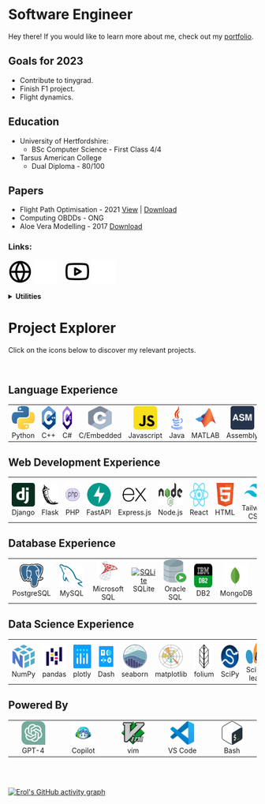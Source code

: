 # Software Engineer
Hey there! If you would like to learn more about me, check out my [portfolio](https://erolgelbul.com).


## Goals for 2023
* Contribute to tinygrad.
* Finish F1 project.
* Flight dynamics.


## Education

* University of Hertfordshire:
  * BSc Computer Science - First Class 4/4
* Tarsus American College
  * Dual Diploma - 80/100

## Papers

* Flight Path Optimisation - 2021 [View](https://github.com/ErolGelbul/flight_path_optimisation) | [Download](https://drive.google.com/uc?export=download&id=1VK_rEmZJwPXao4yiDcjorkwUDwh60QAO)
* Computing OBDDs - ONG
* Aloe Vera Modelling - 2017 [Download](https://drive.google.com/uc?export=download&id=18VCWm5miUQJ5SFZ06rLlY7nB7DBAvRoQ)


### Links:
[![website](./img/globe-light.svg)](https://erolgelbul.com#gh-light-mode-only)
[![website](./img/globe-dark.svg)](https://erolgelbul.com#gh-dark-mode-only)
&nbsp;&nbsp;
[![website](./img/youtube-light.svg)](https://youtube.com/erolgelbul#gh-light-mode-only)
[![website](./img/youtube-dark.svg)](https://youtube.com/erolgelbul#gh-dark-mode-only)
&nbsp;&nbsp;


<details>
<summary><b>Utilities</b></summary>

### 09/04/2023:
![Profile views](https://komarev.com/ghpvc/?username=erolgelbul&color=blue)
</details>


# Project Explorer

Click on the icons below to discover my relevant projects.


<br>
<h2 align="left" id="macropower-tech">Language Experience</h2>
<table>
  <tr>
    <td align="center" width="96">
      <a href="https://github.com/ErolGelbul/the_brain">
        <img src="./img/tech/python.svg" width="48" height="48" alt="Python" />
      </a>
      <br>Python
    </td>
    <td align="center" width="96">
      <a href="https://github.com/ErolGelbul/anagram_solver">
        <img src="./img/tech/cpp.svg" width="48" height="48" alt="C++" />
      </a>
      <br>C++
    </td>
    <td align="center" width="96">
      <a href="https://github.com/ErolGelbul/adr">
        <img src="./img/tech/c--4.svg" width="48" height="48" alt="C#" />
      </a>
      <br>C#
    </td>
    <td align="center" width="96">
      <a href="https://github.com/ErolGelbul/autonomous_reliable_car">
        <img src="./img/tech/c.svg" width="48" height="48" alt="C/Embedded" />
      </a>
      <br>C/Embedded
    </td>
    <td align="center" width="96">
      <a href="https://github.com/ErolGelbul/number_guesser">
        <img src="./img/tech/javascript.svg" width="48" height="48" alt="Javascript" />
      </a>
      <br>Javascript
    </td>
    <td align="center" width="96">
      <a href="https://github.com/ErolGelbul/space_travel_and_recration_system/">
        <img src="./img/tech/java.svg" width="48" height="48" alt="Java" />
      </a>
      <br>Java
    </td>
    <td align="center" width="96">
      <a href="https://github.com/ErolGelbul/flight_path_optimisation">
        <img src="./img/tech/matlab.svg" width="48" height="48" alt="MATLAB" />
      </a>
      <br>MATLAB
    </td>
    <td align="center" width="96">
      <a href="https://github.com/ErolGelbul/low_level_graph_calculator" >
        <img src="./img/tech/asm.svg" width="48" height="48" alt="Assembly" />
      </a>
      <br>Assembly
    </td>
    <td align="center" width="96">
      <a href="https://github.com/ErolGelbul/flight_path_optimisation">
        <img src="./img/tech/latex.svg" width="48" height="48" alt="LaTeX" />
      </a>
      <br>LaTeX
    </td>
  </tr>
</table>


<h2 align="left" id="macropower-tech">Web Development Experience</h2>
<table>
  <tr>
    <td align="center" width="96">
      <a href="https://github.com/ErolGelbul/howpy">
        <img src="./img/tech/django.svg" width="48" height="48" alt="Django" />
      </a>
      <br>Django
    </td>
    <td align="center" width="96">
      <a href="https://github.com/ErolGelbul/snapscope">
        <img src="./img/tech/flask.svg" width="48" height="48" alt="Flask" />
      </a>
      <br>Flask
    </td>
    <td align="center" width="96">
      <a href="https://github.com/ErolGelbul/beam_database">
        <img src="./img/tech/php.svg" width="48" height="48" alt="PHP" />
      </a>
      <br>PHP
    </td>
    <td align="center" width="96">
      <a href="https://github.com/ErolGelbul/imbd_tracker">
        <img src="./img/tech/fastapi.svg" width="48" height="48" alt="FastAPI" />
      </a>
      <br>FastAPI
    </td>
    <td align="center" width="96">
      <a href="https://github.com/ErolGelbul/mayors_website">
        <img src="./img/tech/expressjs.svg" width="48" height="48" alt="Express.js" />
      </a>
      <br>Express.js
    </td>
    <td align="center" width="96">
      <a href="https://github.com/ErolGelbul/mayors_website">
        <img src="./img/tech/nodejs.svg" width="48" height="48" alt="Node.js" />
      </a>
      <br>Node.js
    </td>
    <td align="center" width="96">
      <a href="https://github.com/ErolGelbul/fommula1">
        <img src="./img/tech/react.svg" width="48" height="48" alt="React" />
      </a>
      <br>React
    </td>
    <td align="center" width="96">
      <a href="https://github.com/ErolGelbul/howpy" >
        <img src="./img/tech/html.svg" width="48" height="48" alt="HTML" />
      </a>
      <br>HTML
    </td>
    <td align="center" width="96">
      <a href="https://github.com/ErolGelbul/mayors_website">
        <img src="./img/tech/tailwind.svg" width="48" height="48" alt="Tailwind CSS" />
      </a>
      <br>Tailwind CSS
    </td>
  </tr>
</table>


<h2 align="left" id="macropower-tech">Database Experience</h2>
<table>
  <tr>
    <td align="center" width="96">
      <a href="https://github.com/ErolGelbul/image_zen_db">
        <img src="./img/tech/postgresql.svg" width="48" height="48" alt="PostgreSQL" />
      </a>
      <br>PostgreSQL
    </td>
    <td align="center" width="96">
      <a href="https://github.com/ErolGelbul/beam_database">
        <img src="./img/tech/mysql.svg" width="48" height="48" alt="MySQL" />
      </a>
      <br>MySQL
    </td>
    <td align="center" width="96">
      <a href="https://github.com/ErolGelbul/flight_booking_system">
        <img src="./img/tech/microsoft_sql.svg" width="48" height="48" alt="Microsoft SQL Server" />
      </a>
      <br>Microsoft SQL
    </td>
    <td align="center" width="96">
      <a href="https://github.com/ErolGelbul/4kdisplay">
        <img src="./img/tech/sqlite.svg" width="48" height="48" alt="SQLite" />
      </a>
      <br>SQLite
    </td>
    <td align="center" width="96">
      <a href="https://github.com/ErolGelbul/blastonbury_sql_project">
        <img src="./img/tech/oraclesql.svg" width="48" height="48" alt="Oracle SQL Server" />
      </a>
      <br>Oracle SQL
    </td>
    <td align="center" width="96">
      <a href="https://github.com/ErolGelbul">
        <img src="./img/tech/db2.svg" width="48" height="48" alt="IBM DB2" />
      </a>
      <br>DB2
    </td>
    <td align="center" width="96">
      <a href="https://github.com/ErolGelbul/imbd_tracker">
        <img src="./img/tech/mongodb.svg" width="48" height="48" alt="MongoDB" />
      </a>
      <br>MongoDB
    </td>
  </tr>
</table>



<h2 align="left" id="macropower-tech">Data Science Experience</h2>
<table>
  <tr>
    <td align="center" width="96">
      <a href="https://github.com/ErolGelbul/transaction_data_analysis">
        <img src="./img/tech/numpy.svg" width="48" height="48" alt="NumPy" />
      </a>
      <br>NumPy
    </td>
    <td align="center" width="96">
      <a href="https://github.com/ErolGelbul/customer_behavior_analysis">
        <img src="./img/tech/pandas.svg" width="48" height="48" alt="pandas" />
      </a>
      <br>pandas
    </td>
    <td align="center" width="96">
      <a href="https://github.com/ErolGelbul/wealth_watch">
        <img src="./img/tech/plotly.svg" width="48" height="48" alt="plotly" />
      </a>
      <br>plotly
    </td>
    <td align="center" width="96">
      <a href="https://github.com/ErolGelbul/stock_ticker">
        <img src="./img/tech/dash.png" width="48" height="48" alt="Dash" />
      </a>
      <br>Dash
    </td>
    <td align="center" width="96">
      <a href="https://github.com/ErolGelbul/used_car_sales">
        <img src="./img/tech/seaborn.svg" width="48" height="48" alt="seaborn" />
      </a>
      <br>seaborn
    </td>
    <td align="center" width="96">
      <a href="https://github.com/ErolGelbul/movies_data">
        <img src="./img/tech/matplotlib.svg" width="48" height="48" alt="Matplotlib" />
      </a>
      <br>matplotlib
    </td>
    <td align="center" width="96">
      <a href="https://github.com/ErolGelbul/water_consumption_analysis">
        <img src="./img/tech/folium.svg" width="48" height="48" alt="Folium" />
      </a>
      <br>folium
    </td>
    <td align="center" width="96">
      <a href="https://github.com/ErolGelbul/used_car_sales">
        <img src="./img/tech/scipy.svg" width="48" height="48" alt="SciPy" />
      </a>
      <br>SciPy
    </td>
    <td align="center" width="96">
      <a href="https://github.com/ErolGelbul/oil_data_classification">
        <img src="./img/tech/scikit-learn.svg" width="48" height="48" alt="Sk-learn" />
      </a>
      <br>Scikit-learn
    </td>
  </tr>
</table>


<h2 align="left" id="macropower-tech">Powered By</h2>
<table>
  <tr>
    <td align="center" width="96"> 
      <a href="https://github.com/ErolGelbul" >
        <img src="./img/tech/gpt3.svg" width="48" height="48" alt="ChatGPT" />
      </a>
      <br>GPT-4
    </td>
    <td align="center" width="96">
      <a href="https://github.com/ErolGelbul" >
        <img src="./img/tech/copilot.png" width="48" height="48" alt="GitHub Copilot" />
      </a>
      <br>Copilot
    </td>
    <td align="center"  width="96">
      <a href="https://github.com/ErolGelbul/vimrc">
        <img src="./img/tech/vim.svg" width="48" height="48" alt="vimrc" />
      </a>
      <br>vim
    </td>
    <td align="center"  width="96">
      <a href="https://github.com/ErolGelbul/vs_code_settings">
        <img src="./img/tech/vscode.svg" width="48" height="48" alt="vscode" />
      </a>
      <br>VS Code 
    </td>
    <td align="center" width="96">
      <a href="https://github.com/ErolGelbul/bash_scripts">
        <img src="./img/tech/bash.svg" width="48" height="48" alt="bash" />
      </a>
      <br>Bash
    </td>
  </tr>
</table>

<br />
<br />


[website]: https://erolgelbul.com
[youtube]: https://youtube.com/erolgelbul

[![Erol's GitHub activity graph](https://github-readme-activity-graph.cyclic.app/graph?username=erolgelbul&theme=react-dark)](https://github.com/erolgelbul/github-readme-activity-graph)
